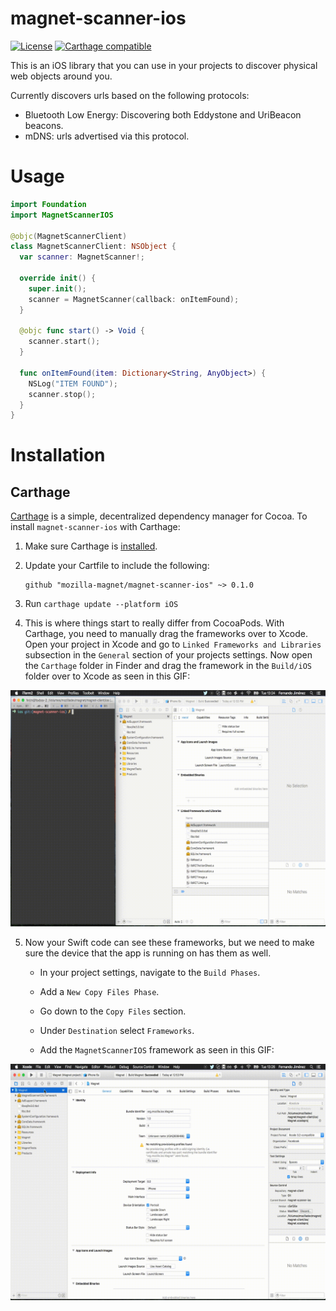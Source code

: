 # magnet-scanner-ios
[![License](https://img.shields.io/badge/license-MPL2-blue.svg)](https://raw.githubusercontent.com/fxbox/foxbox/master/LICENSE)
[![Carthage compatible](https://img.shields.io/badge/Carthage-compatible-4BC51D.svg?style=flat)](https://github.com/Carthage/Carthage)

This is an iOS library that you can use in your projects to discover physical web objects around you.

Currently discovers urls based on the following protocols:

* Bluetooth Low Energy: Discovering both Eddystone and UriBeacon beacons.
* mDNS: urls advertised via this protocol.

# Usage
```swift
import Foundation
import MagnetScannerIOS

@objc(MagnetScannerClient)
class MagnetScannerClient: NSObject {
  var scanner: MagnetScanner!;

  override init() {
    super.init();
    scanner = MagnetScanner(callback: onItemFound);
  }

  @objc func start() -> Void {
    scanner.start();
  }

  func onItemFound(item: Dictionary<String, AnyObject>) {
    NSLog("ITEM FOUND");
    scanner.stop();
  }
}
```
# Installation
## Carthage
[Carthage][] is a simple, decentralized dependency manager for Cocoa. To
install `magnet-scanner-ios` with Carthage:

 1. Make sure Carthage is [installed][Carthage Installation].

 2. Update your Cartfile to include the following:

    ```
    github "mozilla-magnet/magnet-scanner-ios" ~> 0.1.0
    ```

 3. Run `carthage update --platform iOS`

 4. This is where things start to really differ from CocoaPods. With Carthage,
 you need to manually drag the frameworks over to Xcode. Open your project in
 Xcode and go to `Linked Frameworks and Libraries` subsection in the `General`
 section of your projects settings. Now open the `Carthage` folder in Finder and
 drag the framework in the `Build/iOS` folder over to Xcode as seen in this GIF:

 ![screencast-1](doc/img/magnet-scanner-ios-1.gif)

 5. Now your Swift code can see these frameworks, but we need to make sure the
device that the app is running on has them as well.

    * In your project settings, navigate to the `Build Phases`.

    * Add a `New Copy Files Phase`.

    * Go down to the `Copy Files` section.

    * Under `Destination` select `Frameworks`.

    * Add the `MagnetScannerIOS` framework as seen in this GIF:

![screencast-2](doc/img/magnet-scanner-ios-2.gif)

[Carthage]: https://github.com/Carthage/Carthage
[Carthage Installation]: https://github.com/Carthage/Carthage#installing-carthage
